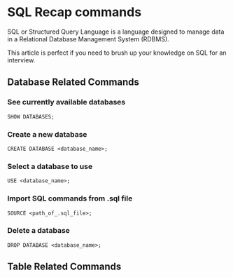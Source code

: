 # SQL Recap commands

SQL or Structured Query Language is a language designed to manage data in a Relational Database Management System (RDBMS).

This article is perfect if you need to brush up your knowledge on SQL for an interview.

## Database Related Commands

### See currently available databases

`SHOW DATABASES;`

### Create a new database

`CREATE DATABASE <database_name>;`

### Select a database to use

`USE <database_name>;`

### Import SQL commands from .sql file

`SOURCE <path_of_.sql_file>;`

### Delete a database

`DROP DATABASE <database_name>;`

## Table Related Commands

